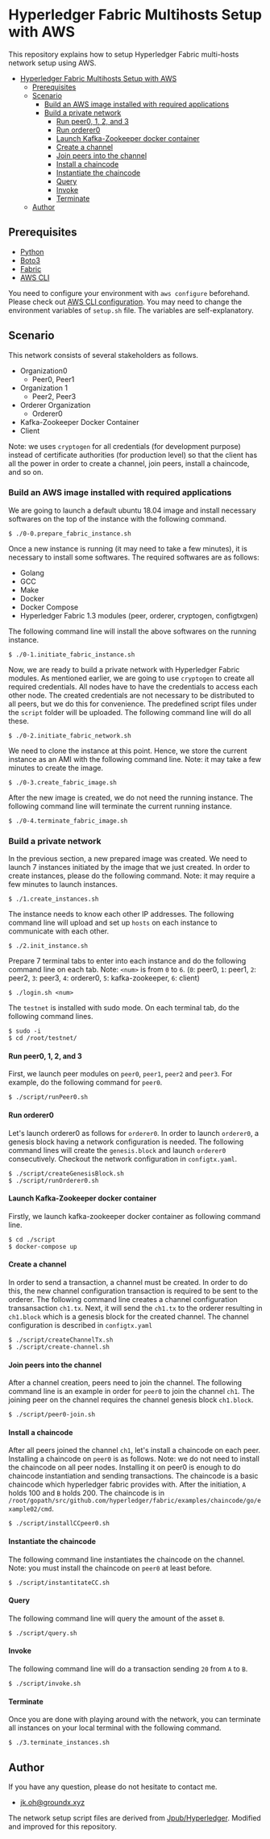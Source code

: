 # Hyperledger Fabric Multihosts Setup with AWS

This repository explains how to setup Hyperledger Fabric multi-hosts network setup using AWS.
<!-- TOC depthFrom:1 depthTo:6 withLinks:1 updateOnSave:1 orderedList:0 -->

- [Hyperledger Fabric Multihosts Setup with AWS](#hyperledger-fabric-multihosts-setup-with-aws)
	- [Prerequisites](#prerequisites)
	- [Scenario](#scenario)
		- [Build an AWS image installed with required applications](#build-an-aws-image-installed-with-required-applications)
		- [Build a private network](#build-a-private-network)
			- [Run peer0, 1, 2, and 3](#run-peer0-1-2-and-3)
			- [Run orderer0](#run-orderer0)
			- [Launch Kafka-Zookeeper docker container](#launch-kafka-zookeeper-docker-container)
			- [Create a channel](#create-a-channel)
			- [Join peers into the channel](#join-peers-into-the-channel)
			- [Install a chaincode](#install-a-chaincode)
			- [Instantiate the chaincode](#instantiate-the-chaincode)
			- [Query](#query)
			- [Invoke](#invoke)
			- [Terminate](#terminate)
	- [Author](#author)

<!-- /TOC -->

## Prerequisites
* [Python](https://www.python.org/)
* [Boto3](https://boto3.amazonaws.com/v1/documentation/api/latest/index.html)
* [Fabric](http://www.fabfile.org/)
* [AWS CLI](https://docs.aws.amazon.com/ko_kr/cli/latest/userguide/cli-chap-install.html)

You need to configure your environment with `aws configure` beforehand. Please check out [AWS CLI configuration](https://docs.aws.amazon.com/ko_kr/cli/latest/userguide/cli-chap-configure.html).
You may need to change the environment variables of `setup.sh` file. The variables are self-explanatory.

## Scenario
This network consists of several stakeholders as follows.
- Organization0
    - Peer0, Peer1
- Organization 1
    - Peer2, Peer3
- Orderer Organization
    - Orderer0
- Kafka-Zookeeper Docker Container
- Client

Note: we uses `cryptogen` for all credentials (for development purpose) instead of certificate authorities (for production level) so that the client has all the power in order to create a channel, join peers, install a chaincode, and so on.

### Build an AWS image installed with required applications
We are going to launch a default ubuntu 18.04 image and install necessary softwares on the top of the instance with the following command.
```
$ ./0-0.prepare_fabric_instance.sh
```
Once a new instance is running (it may need to take a few minutes), it is necessary to install some softwares.
The required softwares are as follows:
* Golang
* GCC
* Make
* Docker
* Docker Compose
* Hyperledger Fabric 1.3 modules (peer, orderer, cryptogen, configtxgen)

The following command line will install the above softwares on the running instance.
```
$ ./0-1.initiate_fabric_instance.sh
```
Now, we are ready to build a private network with Hyperledger Fabric modules. As mentioned earlier, we are going to use `cryptogen` to create all required credentials. All nodes have to have the credentials to access each other node. The created credentials are not necessary to be distributed to all peers, but we do this for convenience. The predefined script files under the `script` folder will be uploaded. The following command line will do all these.
```
$ ./0-2.initiate_fabric_network.sh
```
We need to clone the instance at this point. Hence, we store the current instance as an AMI with the following command line.
Note: it may take a few minutes to create the image.
```
$ ./0-3.create_fabric_image.sh
```
After the new image is created, we do not need the running instance. The following command line will terminate the current running instance.
```
$ ./0-4.terminate_fabric_image.sh
```

### Build a private network
In the previous section, a new prepared image was created. We need to launch 7 instances initiated by the image that we just created.
In order to create instances, please do the following command. Note: it may require a few minutes to launch instances.
```
$ ./1.create_instances.sh
```
The instance needs to know each other IP addresses. The following command line will upload and set up `hosts` on each instance to communicate with each other.
```
$ ./2.init_instance.sh
```

Prepare 7 terminal tabs to enter into each instance and do the following command line on each tab. Note: `<num>` is from `0` to `6`.
(`0`: peer0, `1`: peer1, `2`: peer2, `3`: peer3, `4`: orderer0, `5`: kafka-zookeeper, `6`: client)
```
$ ./login.sh <num>
```

The `testnet` is installed with sudo mode. On each terminal tab, do the following command lines.
```
$ sudo -i
$ cd /root/testnet/
```

#### Run peer0, 1, 2, and 3
First, we launch peer modules on `peer0`, `peer1`, `peer2` and `peer3`. For example, do the following command for `peer0`.
```
$ ./script/runPeer0.sh
```
#### Run orderer0
Let's launch orderer0 as follows for `orderer0`. In order to launch `orderer0`, a genesis block having a network configuration is needed. The following command lines will create the `genesis.block` and launch `orderer0` consecutively. Checkout the network configuration in `configtx.yaml`.
```
$ ./script/createGenesisBlock.sh
$ ./script/runOrderer0.sh
```

#### Launch Kafka-Zookeeper docker container
Firstly, we launch kafka-zookeeper docker container as following command line.
```
$ cd ./script
$ docker-compose up
```

#### Create a channel
In order to send a transaction, a channel must be created. In order to do this, the new channel configuration transaction is required to be sent to the orderer. The following command line creates a channel configuration transansaction `ch1.tx`. Next, it will send the `ch1.tx` to the orderer resulting in `ch1.block` which is a genesis block for the created channel. The channel configuration is described in `configtx.yaml`
```
$ ./script/createChannelTx.sh
$ ./script/create-channel.sh
```

#### Join peers into the channel
After a channel creation, peers need to join the channel. The following command line is an example in order for `peer0` to join the channel `ch1`. The joining peer on the channel requires the channel genesis block `ch1.block`.
```
$ ./script/peer0-join.sh
```

#### Install a chaincode
After all peers joined the channel `ch1`, let's install a chaincode on each peer. Installing a chaincode on `peer0` is as follows.
Note: we do not need to install the chaincode on all peer nodes. Installing it on peer0 is enough to do chaincode instantiation and sending transactions.
The chaincode is a basic chaincode which hyperledger fabric provides with. After the initiation, `A` holds 100 and `B` holds 200.
The chaincode is in `/root/gopath/src/github.com/hyperledger/fabric/examples/chaincode/go/example02/cmd`.
```
$ ./script/installCCpeer0.sh
```

#### Instantiate the chaincode
The following command line instantiates the chaincode on the channel.
Note: you must install the chaincode on `peer0` at least before.
```
$ ./script/instantitateCC.sh
```

#### Query
The following command line will query the amount of the asset `B`.
```
$ ./script/query.sh
```

#### Invoke
The following command line will do a transaction sending `20` from `A` to `B`.
```
$ ./script/invoke.sh
```

#### Terminate
Once you are done with playing around with the network, you can terminate all instances on your local terminal with the following command.
```
$ ./3.terminate_instances.sh
```

## Author
If you have any question, please do not hesitate to contact me.

* jk.oh@groundx.xyz

The network setup script files are derived from [Jpub/Hyperledger](https://github.com/Jpub/HyperLedger).
Modified and improved for this repository.
